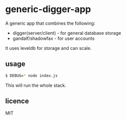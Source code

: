 generic-digger-app
==================

A generic app that combines the following:

 * digger(server/client) - for general database storage
 * gandalf/shadowfax - for user accounts

It uses leveldb for storage and can scale.

## usage

```bash
$ DEBUG=* node index.js
```

This will run the whole stack.

## licence

MIT
